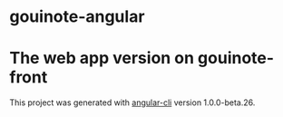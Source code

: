 # gouinote-angular
The web app version on gouinote-front
=======

This project was generated with [angular-cli](https://github.com/angular/angular-cli) version 1.0.0-beta.26.
